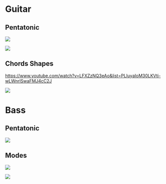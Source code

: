# Guitar
## Pentatonic
![](https://user-images.githubusercontent.com/65428925/122922429-fd3a8700-d339-11eb-9a9a-f02fa16909af.png)

![](https://user-images.githubusercontent.com/65428925/122922438-ff044a80-d339-11eb-9a34-cedec6417539.png)

## Chords Shapes
https://www.youtube.com/watch?v=LFXZzNQ3eAo&list=PLIuyaIoM30LKVti-wLWnrlSwaFMJ4cC2J

![](https://user-images.githubusercontent.com/65428925/124181499-f1fb0000-da8b-11eb-8529-88e632a7d0ea.png)


# Bass
## Pentatonic
![](https://user-images.githubusercontent.com/65428925/124178245-b9f1be00-da87-11eb-800f-5c9bc1313682.png)
## Modes
![](https://user-images.githubusercontent.com/65428925/124178250-bb22eb00-da87-11eb-9c1d-9983b1294b08.jpg)

![](https://user-images.githubusercontent.com/65428925/124178251-bbbb8180-da87-11eb-9b0b-32d73817ceb5.gif)

